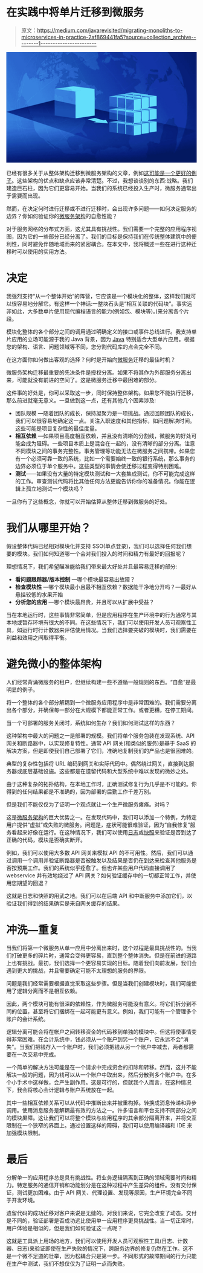 # 在实践中将单片迁移到微服务

> 原文：<https://medium.com/javarevisited/migrating-monoliths-to-microservices-in-practice-2af869441fa5?source=collection_archive---------1----------------------->

[![](img/795cfa3914c740787645e5a96537b685.png)](https://javarevisited.blogspot.com/2021/09/microservices-design-patterns-principles.html)

已经有很多关于从整体架构迁移到微服务架构的文章，例如[这可能是一个更好的例子](https://martinfowler.com/articles/break-monolith-into-microservices.html)。这些架构的优点和缺点应该非常清楚。不过，我想谈谈别的东西:战略。我们建造巨石柱，因为它们更容易开始。当我们的系统已经投入生产时，微服务通常出于需要而出现。

然而，在决定何时进行迁移或不进行迁移时，会出现许多问题——如何决定服务的边界？你如何验证你的[微服务架构](/javarevisited/8-best-online-courses-to-learn-service-oriented-soa-and-microservices-architecture-94c01d6b94e6)的自愈性能？

对于服务网格的分布式方面，这尤其具有挑战性。我们需要一个完整的应用程序视图，因为它的一些部分已经分离了。我们的目标是保持我们在传统整体建筑中的便利性，同时避免伴随地域而来的紧密耦合。在本文中，我将概述一些在进行这种迁移时可以使用的实用方法。

# 决定

我强烈支持“从一个整体开始”的阵营，它应该是一个模块化的整体，这样我们就可以很容易地分解它。有这样一个神话:一整块石头是“相互关联的代码块”。事实远非如此，大多数单片使用现代编程语言的能力(例如包、模块等)。)来分离各个片段。

模块化整体的各个部分之间的调用通过明确定义的接口或事件总线进行。我支持单片应用的立场可能源于我的 Java 背景，因为 [Java](/javarevisited/10-best-places-to-learn-java-online-for-free-ce5e713ab5b2) 特别适合大型单片应用。根据您的架构、语言、问题领域等不同，您分割代码库的点会完全不同。

在这方面你如何做出客观的选择？何时是开始向[微服务](/javarevisited/7-free-microservices-courses-for-java-programmers-c9b2f3a2ea7d)迁移的最佳时机？

微服务架构迁移最重要的先决条件是授权分离。如果不将其作为外部服务分离出来，可能就没有前进的空间了。这是微服务迁移中最困难的部分。

这件事的好处是，你可以采取这一步，同时保持整体架构。如果您不能执行迁移，那么前进就毫无意义。一旦做到这一点，还有其他几个因素涉及:

*   团队规模 —随着团队的成长，保持凝聚力是一项挑战。通过回顾团队的成长，我们可以很容易地确定这一点。关注入职速度和其他指标，如问题解决时间。这些可能是项目复杂性的最佳度量。
*   **相互依赖** —如果项目高度相互依赖，并且没有清晰的分割线，微服务的好处可能会成为阻碍。一些项目本质上是混合在一起的，没有清晰的部分分离。注意不同模块之间的事务完整性。事务管理等功能无法在微服务之间携带。如果您有一个必须可靠一致的系统，比如一个需要始终一致的银行系统，那么事务的边界必须位于单个服务中。这些类型的事情会使迁移过程变得特别困难。
*   **测试**——如果没有大量的特定模块测试和一大套集成测试，你不可能完成这样的工作。审查测试代码将比其他任何方法更能告诉你你的准备情况。你能在逻辑上孤立地测试一个模块吗？

一旦你有了这些概念，你就可以开始估算从整体迁移到微服务的好处。

# 我们从哪里开始？

假设整体代码已经相对模块化并支持 SSO(单点登录)，我们可以选择任何我们想要的模块。我们如何知道哪一个会对我们投入的时间和精力有最好的回报呢？

理想情况下，我们希望瞄准能给我们带来最大好处并且最容易迁移的部分:

*   **看问题跟踪器/版本控制** —哪个模块最容易出故障？
*   **检查模块性** —哪个模块最小且最不相互依赖？数据能干净地分开吗？—最好从悬挂较低的水果开始
*   **分析您的应用** —哪个模块最昂贵，并且可以从扩展中受益？

当在本地运行时，这些事情非常简单，但是应用程序在生产环境中的行为通常与其本地或暂存环境有很大的不同。在这些情况下，我们可以使用开发人员可观察性工具，如运行时行计数器来评估使用情况。当我们选择要突破的模块时，我们需要在利益和效用之间取得平衡。

# 避免微小的整体架构

人们经常背诵微服务的租户，但继续构建一些不遵循一般规则的东西。“自愈”是最明显的例子。

将一个整体的各个部分解耦到一个微服务应用程序中是非常困难的。我们需要分离出各个部分，并确保每一部分在大规模下都能正常工作。或者更糟，在停工期间。

当一个可部署的服务关闭时，系统如何生存？我们如何测试这样的东西？

这种架构中最大的问题之一是部署的规模。我们将单个服务包装在发现系统、API 网关和断路器中，以实现修复特性。通常 API 网关(和类似的服务)是基于 SaaS 的解决方案，但是即使我们自己部署了它们，准确地复制我们的产品也是很困难的。

典型的复杂性包括将 URL 编码到网关和实际代码中。偶然绕过网关，直接到达服务器或底层基础设施。这些都是在遗留代码和大型系统中难以发现的微妙之处。

由于这种复杂的拓扑结构，在本地工作时，正确测试修复行为几乎是不可能的。你得到的任何结果都是不准确的，因为部署的后勤工作千差万别。

但是我们不能仅仅为了证明一个观点就让一个生产微服务瘫痪。对吗？

这是[微服务架构](/javarevisited/10-best-java-microservices-courses-with-spring-boot-and-spring-cloud-6d04556bdfed)的巨大优势之一。在发现代码中，我们可以添加一个特例，为特定用户提供“虚拟”或失败的微服务。问题是，症状可能很难验证，因为“自我修复”服务看起来好像在运行。在这种情况下，我们可以使用[日志](https://docs.lightrun.com/logs/)或[快照](https://docs.lightrun.com/snapshots-plugin/)来验证是否到达了正确的代码，模块是否确实断开。

例如，我们可以使用大多数 API 网关来模拟 API 的不可用性。然后，我们可以通过调用一个调用并验证断路器是否被触发以及结果是否仍在到达来检查其他服务是否按预期工作。我们的系统似乎痊愈了。但也许某些用户代码直接调用了 webservice 并有效地绕过了 API 网关？如何验证缓存中的一切都正常工作，并使用您期望的回退？

这就是日志和快照的用武之地。我们可以在后端 API 和中断服务中添加它们，以验证我们得到的结果确实是来自网关缓存的结果。

# 冲洗—重复

当我们将第一个微服务从单一应用中分离出来时，这个过程是最具挑战性的。当我们打破更多的碎片时，通常会变得更容易，直到整个整体消失。但是在前进的道路上也有挑战。最初，我们选择一个更容易实现的目标。随着我们向前发展，我们会遇到更大的挑战，并且需要确定可能不太理想的服务的界限。

问题是我们经常需要根据直觉采取这些步骤。但是当我们创建模块时，我们可能使用了逻辑分离而不是相互依赖。

因此，两个模块可能有很深的依赖性，作为微服务可能没有意义。将它们拆分到不同的位置，甚至将它们捆绑在一起可能更有意义。例如，我们可能有一个管理多个账户的会计系统。

逻辑分离可能会将在帐户之间转移资金的代码移到单独的模块中。但这将使事情变得非常困难。在会计系统中，钱必须从一个账户到另一个账户，它永远不会“消失”。当我们把钱存入一个账户时，我们必须把钱从另一个账户中减去，两者都需要在一次交易中完成。

一个简单的解决方法可能是在一个请求中完成资金的扣除和转移。然而，这并不能解决一般的问题，因为钱可以从一个账户中取出来，然后分散到多个账户中。在多个小手术中这样做，会产生副作用。这是可行的，但就我个人而言，在这种情况下，我会将核心会计逻辑与账户系统放在一起。

其中一些相互依赖关系可以从代码中推断出来并被重构掉。转换成消息传递和异步调用。使用消息服务是解耦最有效的方法之一。许多语言和平台支持不同部分之间的模块屏障。这让我们可以将整个模块与应用程序的其余部分隔离开来，并将交互限制在一个狭窄的界面上。通过设置这样的障碍，我们可以使用编译器和 IDE 来加强模块限制。

# 最后

分解单一的应用程序总是具有挑战性。将业务逻辑隔离到正确的领域需要时间和精力。特定服务的通信开销和功能划分是在这种过程中产生差异的组件。没有交付保证，测试更加困难。由于 API 网关、代理设置、发现等原因，生产环境完全不同于开发环境。

遗留代码的成功迁移对客户来说是无缝的。对我们来说，它完全改变了动态。交付是不同的，验证部署是否成功远比使用单一应用程序更具挑战性。当一切正常时，用户体验是相似的，但是我们如何验证这一点呢？

这就是工具派上用场的地方，我们可以使用开发人员可观察性工具(日志、计数器、日志)来验证即使在生产失败的情况下，跨服务边界的修复仍然在工作。这不是一个微不足道的壮举，因为松耦合只是第一步。不同形式的故障期间的行为只能在生产中测试，我们不想仅仅为了证明一点而失败。